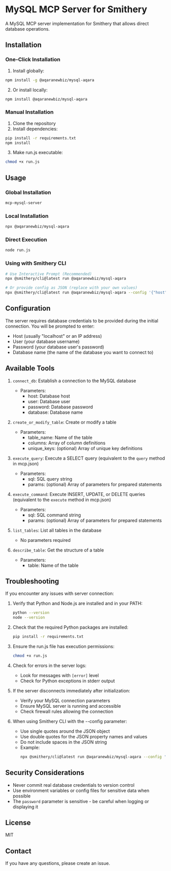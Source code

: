 # MySQL MCP Server for Smithery

A MySQL MCP server implementation for Smithery that allows direct database operations.

## Installation

### One-Click Installation

1. Install globally:
```bash
npm install -g @aqaranewbiz/mysql-aqara
```

2. Or install locally:
```bash
npm install @aqaranewbiz/mysql-aqara
```

### Manual Installation

1. Clone the repository
2. Install dependencies:
```bash
pip install -r requirements.txt
npm install
```
3. Make run.js executable:
```bash
chmod +x run.js
```

## Usage

### Global Installation
```bash
mcp-mysql-server
```

### Local Installation
```bash
npx @aqaranewbiz/mysql-aqara
```

### Direct Execution
```bash
node run.js
```

### Using with Smithery CLI

```bash
# Use Interactive Prompt (Recommended)
npx @smithery/cli@latest run @aqaranewbiz/mysql-aqara

# Or provide config as JSON (replace with your own values)
npx @smithery/cli@latest run @aqaranewbiz/mysql-aqara --config '{"host":"<YOUR_HOST>","user":"<YOUR_USER>","password":"<YOUR_PASSWORD>","database":"<YOUR_DATABASE>"}'
```

## Configuration

The server requires database credentials to be provided during the initial connection. You will be prompted to enter:
- Host (usually "localhost" or an IP address)
- User (your database username)
- Password (your database user's password)
- Database name (the name of the database you want to connect to)

## Available Tools

1. `connect_db`: Establish a connection to the MySQL database
   - Parameters:
     - host: Database host
     - user: Database user
     - password: Database password
     - database: Database name

2. `create_or_modify_table`: Create or modify a table
   - Parameters:
     - table_name: Name of the table
     - columns: Array of column definitions
     - unique_keys: (optional) Array of unique key definitions

3. `execute_query`: Execute a SELECT query (equivalent to the `query` method in mcp.json)
   - Parameters:
     - sql: SQL query string
     - params: (optional) Array of parameters for prepared statements

4. `execute_command`: Execute INSERT, UPDATE, or DELETE queries (equivalent to the `execute` method in mcp.json)
   - Parameters:
     - sql: SQL command string
     - params: (optional) Array of parameters for prepared statements

5. `list_tables`: List all tables in the database
   - No parameters required

6. `describe_table`: Get the structure of a table
   - Parameters:
     - table: Name of the table

## Troubleshooting

If you encounter any issues with server connection:

1. Verify that Python and Node.js are installed and in your PATH:
   ```bash
   python --version
   node --version
   ```

2. Check that the required Python packages are installed:
   ```bash
   pip install -r requirements.txt
   ```

3. Ensure the run.js file has execution permissions:
   ```bash
   chmod +x run.js
   ```

4. Check for errors in the server logs:
   - Look for messages with `[error]` level
   - Check for Python exceptions in stderr output

5. If the server disconnects immediately after initialization:
   - Verify your MySQL connection parameters
   - Ensure MySQL server is running and accessible
   - Check firewall rules allowing the connection

6. When using Smithery CLI with the --config parameter:
   - Use single quotes around the JSON object
   - Use double quotes for the JSON property names and values
   - Do not include spaces in the JSON string
   - Example:
     ```bash
     npx @smithery/cli@latest run @aqaranewbiz/mysql-aqara --config '{"host":"localhost","user":"<YOUR_USER>","password":"<YOUR_PASSWORD>","database":"<YOUR_DATABASE>"}'
     ```

## Security Considerations

- Never commit real database credentials to version control
- Use environment variables or config files for sensitive data when possible
- The `password` parameter is sensitive - be careful when logging or displaying it

## License

MIT

## Contact

If you have any questions, please create an issue. 